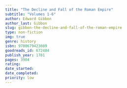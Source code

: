 ```yaml
---
title: "The Decline and Fall of the Roman Empire"
subtitle: "Volumes 1-6"
author: Edward Gibbon
author_last: Gibbon
slug: gibbon-the-decline-and-fall-of-the-roman-empire
type: non-fiction
img: true
genre: history
isbn: 9780679423089
goodreads_id: 672484
publish_year: 1781
pages: 3904
rating: 
date_started:
date_completed:
priority: low
---
```

